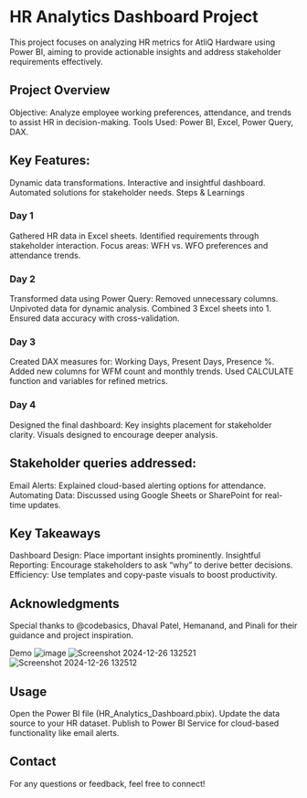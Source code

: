 # HR Analytics Dashboard Project

This project focuses on analyzing HR metrics for AtliQ Hardware using Power BI, aiming to provide actionable insights and address stakeholder requirements effectively.

## Project Overview
Objective: Analyze employee working preferences, attendance, and trends to assist HR in decision-making.
Tools Used: Power BI, Excel, Power Query, DAX.

## Key Features:
Dynamic data transformations.
Interactive and insightful dashboard.
Automated solutions for stakeholder needs.
Steps & Learnings

### Day 1
Gathered HR data in Excel sheets.
Identified requirements through stakeholder interaction.
Focus areas: WFH vs. WFO preferences and attendance trends.

### Day 2
Transformed data using Power Query:
Removed unnecessary columns.
Unpivoted data for dynamic analysis.
Combined 3 Excel sheets into 1.
Ensured data accuracy with cross-validation.

### Day 3
Created DAX measures for:
Working Days, Present Days, Presence %.
Added new columns for WFM count and monthly trends.
Used CALCULATE function and variables for refined metrics.

### Day 4
Designed the final dashboard:
Key insights placement for stakeholder clarity.
Visuals designed to encourage deeper analysis.


## Stakeholder queries addressed:
Email Alerts: Explained cloud-based alerting options for attendance.
Automating Data: Discussed using Google Sheets or SharePoint for real-time updates.


## Key Takeaways
Dashboard Design: Place important insights prominently.
Insightful Reporting: Encourage stakeholders to ask “why” to derive better decisions.
Efficiency: Use templates and copy-paste visuals to boost productivity.


## Acknowledgments
Special thanks to @codebasics, Dhaval Patel, Hemanand, and Pinali for their guidance and project inspiration.

Demo
![image](https://github.com/user-attachments/assets/cf8b924a-6f7d-4a72-9cc2-50cb7bd2c19c)
![Screenshot 2024-12-26 132521](https://github.com/user-attachments/assets/856557cf-130a-4ed3-ac81-b0a3bc86178a)
![Screenshot 2024-12-26 132512](https://github.com/user-attachments/assets/0bc8e8fb-9d9c-44ec-b744-2af92871e6e3)



## Usage
Open the Power BI file (HR_Analytics_Dashboard.pbix).
Update the data source to your HR dataset.
Publish to Power BI Service for cloud-based functionality like email alerts.

## Contact
For any questions or feedback, feel free to connect!

